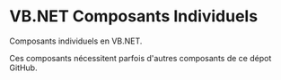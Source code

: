 # VB.NET Composants Individuels

Composants individuels en VB.NET.

Ces composants nécessitent parfois d'autres composants de ce dépot GitHub.
